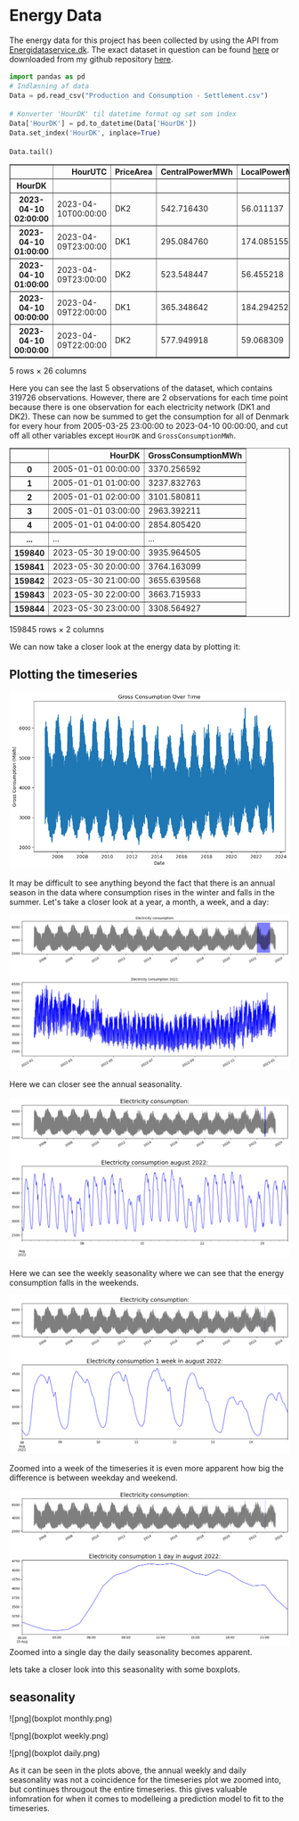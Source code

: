 # Energy Data
The energy data for this project has been collected by using the API from [Energidataservice.dk](https://www.energidataservice.dk/). The exact dataset in question can be found [here](https://www.energidataservice.dk/tso-electricity/ProductionConsumptionSettlement) or downloaded from my github repository [here](https://github.com/madsh0402/Forecasting-energy-consumption-in-Denmark/tree/master/Data/Energy).


```python
import pandas as pd
# Indlæsning af data
Data = pd.read_csv("Production and Consumption - Settlement.csv")

# Konverter 'HourDK' til datetime format og sæt som index
Data['HourDK'] = pd.to_datetime(Data['HourDK'])
Data.set_index('HourDK', inplace=True)

Data.tail()
```



<div>
<table border="1" class="dataframe">
  <thead>
    <tr style="text-align: right;">
      <th></th>
      <th>HourUTC</th>
      <th>PriceArea</th>
      <th>CentralPowerMWh</th>
      <th>LocalPowerMWh</th>
      <th>CommercialPowerMWh</th>
      <th>LocalPowerSelfConMWh</th>
      <th>OffshoreWindLt100MW_MWh</th>
      <th>OffshoreWindGe100MW_MWh</th>
      <th>OnshoreWindLt50kW_MWh</th>
      <th>OnshoreWindGe50kW_MWh</th>
      <th>...</th>
      <th>ExchangeNO_MWh</th>
      <th>ExchangeSE_MWh</th>
      <th>ExchangeGE_MWh</th>
      <th>ExchangeNL_MWh</th>
      <th>ExchangeGreatBelt_MWh</th>
      <th>GrossConsumptionMWh</th>
      <th>GridLossTransmissionMWh</th>
      <th>GridLossInterconnectorsMWh</th>
      <th>GridLossDistributionMWh</th>
      <th>PowerToHeatMWh</th>
    </tr>
    <tr>
      <th>HourDK</th>
      <th></th>
      <th></th>
      <th></th>
      <th></th>
      <th></th>
      <th></th>
      <th></th>
      <th></th>
      <th></th>
      <th></th>
      <th></th>
      <th></th>
      <th></th>
      <th></th>
      <th></th>
      <th></th>
      <th></th>
      <th></th>
      <th></th>
      <th></th>
      <th></th>
    </tr>
  </thead>
  <tbody>
    <tr>
      <th>2023-04-10 02:00:00</th>
      <td>2023-04-10T00:00:00</td>
      <td>DK2</td>
      <td>542.716430</td>
      <td>56.011137</td>
      <td>195.179447</td>
      <td>4.254726</td>
      <td>4.103300</td>
      <td>125.771092</td>
      <td>0.091373</td>
      <td>122.521582</td>
      <td>...</td>
      <td>NaN</td>
      <td>1218.86</td>
      <td>-923.75</td>
      <td>NaN</td>
      <td>-199.1</td>
      <td>1148.563281</td>
      <td>28.741000</td>
      <td>13.879016</td>
      <td>55.044378</td>
      <td>7.319560</td>
    </tr>
    <tr>
      <th>2023-04-10 01:00:00</th>
      <td>2023-04-09T23:00:00</td>
      <td>DK1</td>
      <td>295.084760</td>
      <td>174.085155</td>
      <td>67.325744</td>
      <td>11.743112</td>
      <td>110.835594</td>
      <td>607.133481</td>
      <td>3.237114</td>
      <td>855.111878</td>
      <td>...</td>
      <td>828.20</td>
      <td>718.94</td>
      <td>-1641.44</td>
      <td>-464.64</td>
      <td>158.6</td>
      <td>1726.785529</td>
      <td>66.019140</td>
      <td>28.708100</td>
      <td>73.265991</td>
      <td>9.637616</td>
    </tr>
    <tr>
      <th>2023-04-10 01:00:00</th>
      <td>2023-04-09T23:00:00</td>
      <td>DK2</td>
      <td>523.548447</td>
      <td>56.455218</td>
      <td>192.695424</td>
      <td>4.105949</td>
      <td>5.253700</td>
      <td>126.193216</td>
      <td>0.078260</td>
      <td>121.382998</td>
      <td>...</td>
      <td>NaN</td>
      <td>1252.83</td>
      <td>-945.39</td>
      <td>NaN</td>
      <td>-160.8</td>
      <td>1179.818996</td>
      <td>29.380099</td>
      <td>13.627976</td>
      <td>55.872573</td>
      <td>6.537930</td>
    </tr>
    <tr>
      <th>2023-04-10 00:00:00</th>
      <td>2023-04-09T22:00:00</td>
      <td>DK1</td>
      <td>365.348642</td>
      <td>184.294252</td>
      <td>67.073400</td>
      <td>12.139897</td>
      <td>108.930271</td>
      <td>580.453773</td>
      <td>2.587651</td>
      <td>872.101825</td>
      <td>...</td>
      <td>1313.43</td>
      <td>682.06</td>
      <td>-2128.03</td>
      <td>-450.36</td>
      <td>150.0</td>
      <td>1762.614751</td>
      <td>77.556467</td>
      <td>26.627500</td>
      <td>74.698764</td>
      <td>9.421748</td>
    </tr>
    <tr>
      <th>2023-04-10 00:00:00</th>
      <td>2023-04-09T22:00:00</td>
      <td>DK2</td>
      <td>577.949918</td>
      <td>59.068309</td>
      <td>193.441627</td>
      <td>4.415682</td>
      <td>5.439600</td>
      <td>114.727084</td>
      <td>0.072489</td>
      <td>116.494591</td>
      <td>...</td>
      <td>NaN</td>
      <td>1221.67</td>
      <td>-945.16</td>
      <td>NaN</td>
      <td>-152.3</td>
      <td>1200.284632</td>
      <td>29.300249</td>
      <td>13.956008</td>
      <td>56.731284</td>
      <td>2.712530</td>
    </tr>
  </tbody>
</table>
<p>5 rows × 26 columns</p>
</div>

Here you can see the last 5 observations of the dataset, which contains 319726 observations. However, there are 2 observations for each time point because there is one observation for each electricity network (DK1 and DK2). These can now be summed to get the consumption for all of Denmark for every hour from 2005-03-25 23:00:00 to 2023-04-10 00:00:00, and cut off all other variables except `HourDK` and `GrossConsumptionMWh`.
<div>
<table border="1" class="dataframe">
  <thead>
    <tr style="text-align: right;">
      <th></th>
      <th>HourDK</th>
      <th>GrossConsumptionMWh</th>
    </tr>
  </thead>
  <tbody>
    <tr>
      <th>0</th>
      <td>2005-01-01 00:00:00</td>
      <td>3370.256592</td>
    </tr>
    <tr>
      <th>1</th>
      <td>2005-01-01 01:00:00</td>
      <td>3237.832763</td>
    </tr>
    <tr>
      <th>2</th>
      <td>2005-01-01 02:00:00</td>
      <td>3101.580811</td>
    </tr>
    <tr>
      <th>3</th>
      <td>2005-01-01 03:00:00</td>
      <td>2963.392211</td>
    </tr>
    <tr>
      <th>4</th>
      <td>2005-01-01 04:00:00</td>
      <td>2854.805420</td>
    </tr>
    <tr>
      <th>...</th>
      <td>...</td>
      <td>...</td>
    </tr>
    <tr>
      <th>159840</th>
      <td>2023-05-30 19:00:00</td>
      <td>3935.964505</td>
    </tr>
    <tr>
      <th>159841</th>
      <td>2023-05-30 20:00:00</td>
      <td>3764.163099</td>
    </tr>
    <tr>
      <th>159842</th>
      <td>2023-05-30 21:00:00</td>
      <td>3655.639568</td>
    </tr>
    <tr>
      <th>159843</th>
      <td>2023-05-30 22:00:00</td>
      <td>3663.715933</td>
    </tr>
    <tr>
      <th>159844</th>
      <td>2023-05-30 23:00:00</td>
      <td>3308.564927</td>
    </tr>
  </tbody>
</table>
<p>159845 rows × 2 columns</p>
</div>

We can now take a closer look at the energy data by plotting it:

## Plotting the timeseries

![png](output_6_0.png)

It may be difficult to see anything beyond the fact that there is an annual season in the data where consumption rises in the winter and falls in the summer. Let's take a closer look at a year, a month, a week, and a day:

![png](output_8_0.png)

Here we can closer see the annual seasonality.

![png](output_8_1.png)

Here we can see the weekly seasonality where we can see that the energy consumption falls in the weekends.

![png](output_8_2.png)

Zoomed into a week of the timeseries it is even more apparent how big the difference is between weekday and weekend.

![png](output_8_3.png)
Zoomed into a single day the daily seasonality becomes apparent.

lets take a closer look into this seasonality with some boxplots.

## seasonality
![png](boxplot monthly.png)

![png](boxplot weekly.png)

![png](boxplot daily.png)

As it can be seen in the plots above, the annual weekly and daily seasonality was not a coincidence for the timeseries plot we zoomed into, but continues througout the entire timeseries. this gives valuable infomration for when it comes to modelleing a prediction model to fit to the timeseries.
